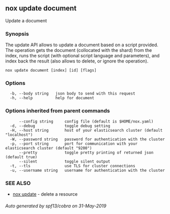 ## nox update document

Update a document

### Synopsis

The update API allows to update a document based on a script provided.
The operation gets the document (collocated with the shard) from the index,
runs the script (with optional script language and parameters), and index
back the result (also allows to delete, or ignore the operation).

```
nox update document [index] [id] [flags]
```

### Options

```
  -b, --body string   json body to send with this request
  -h, --help          help for document
```

### Options inherited from parent commands

```
      --config string     config file (default is $HOME/nox.yaml)
  -d, --debug             toggle debug setting
  -H, --host string       host of your elasticsearch cluster (default "localhost")
  -W, --password string   password for authentication with the cluster
  -p, --port string       port for communication with your elasticsearch cluster (default "9200")
      --pretty            toggle pretty printing of returned json (default true)
      --silent            toggle silent output
  -t, --tls               use TLS for cluster connections
  -u, --username string   username for authentication with the cluster
```

### SEE ALSO

* [nox update](nox_update.md)	 - delete a resource

###### Auto generated by spf13/cobra on 31-May-2019
